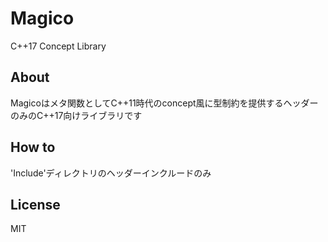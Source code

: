 # Magico
C++17 Concept Library
## About

Magicoはメタ関数としてC++11時代のconcept風に型制約を提供するヘッダーのみのC++17向けライブラリです


## How to
'Include'ディレクトリのヘッダーインクルードのみ

## License
MIT